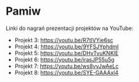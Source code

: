# Pamiw
Linki do nagrań prezentacji projektów na YouTube:
- Projekt 3: https://youtu.be/R7tlVYie6sc
- Projekt 4: https://youtu.be/9YFSJYphdmI
- Projekt 5: https://youtu.be/DHvTvuKNKlE
- Projekt 6: https://youtu.be/irasJP55u5g
- Projekt 7: https://youtu.be/ws8vyJwAeLc
- Projekt 8: https://youtu.be/SYE-GAAAxl4
